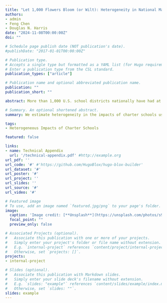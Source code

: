 ```yaml
---
title: "Let 1,000 Flowers Bloom (or Wilt): Heterogeneity in National Market-Level Charter School Effects"
authors:
- admin
- Feng Chen
- Douglas N. Harris
date: "2024-11-08T00:00:00Z"
doi: ""

# Schedule page publish date (NOT publication's date).
#publishDate: "2017-01-01T00:00:00Z"

# Publication type.
# Accepts a single type but formatted as a YAML list (for Hugo requirements).
# Enter a publication type from the CSL standard.
publication_types: ["article"]

# Publication name and optional abbreviated publication name.
publication: ""
publication_short: ""

abstract: More than 1,000 U.S. school districts nationally have had at least one charter school within its boundaries. In prior work, using a generalized difference-in-differences (GDD) method, we found that increasing charter market share in these locations leads to small positive market-level effects on high school graduation and elementary/middle test scores. These reflect the net effects of various mechanisms—participant effects, various competitive effects, and matching effects. The present study focuses on effect heterogeneity of these market-level effects, using both GDD and machine learning (causal forests). We find considerable variation in these market-level effects across states and districts. Student demographic measures are, collectively, more important than measures related to market context, school funding, or other charter-related policies. Specifically, charter effects are generally larger in districts with more racial minorities and low-income students (especially when test scores are the outcome). School funding plays a complex role because market-level effects are generated by the responses of both charter schools and traditional public schools, whose finances are interconnected. Aside from the above, the results are inconsistent when we switch from test scores to high school graduation rates as the dependent variable. This may suggest that the forces making charter schools effective in raising test scores on average also make them ineffective in raising high school graduation. 

# Summary. An optional shortened abstract.
summary: We estimate heterogeneity in the impacts of charter schools using a near-universe of US school districts.

tags:
- Heterogeneous Impacts of Charter Schools

featured: false

links:
- name: Technical Appendix
  url: '/technical-appendix.pdf' #http://example.org
url_pdf: '' 
url_code: '#' #'https://github.com/HugoBlox/hugo-blox-builder'
url_dataset: '#'
url_poster: '#'
url_project: ''
url_slides: ''
url_source: '#'
url_video: '#'

# Featured image
# To use, add an image named `featured.jpg/png` to your page's folder. 
image:
  caption: 'Image credit: [**Unsplash**](https://unsplash.com/photos/s9CC2SKySJM)'
  focal_point: ""
  preview_only: false

# Associated Projects (optional).
#   Associate this publication with one or more of your projects.
#   Simply enter your project's folder or file name without extension.
#   E.g. `internal-project` references `content/project/internal-project/index.md`.
#   Otherwise, set `projects: []`.
projects:
- internal-project

# Slides (optional).
#   Associate this publication with Markdown slides.
#   Simply enter your slide deck's filename without extension.
#   E.g. `slides: "example"` references `content/slides/example/index.md`.
#   Otherwise, set `slides: ""`.
slides: example
---
```


<!--
#note that the above symbols treat this block as a comment. This is otherwise useful code

This work is driven by the results in my [previous paper](/publication/conference-paper/) on LLMs.

{{% callout note %}}
Create your slides in Markdown - click the *Slides* button to check out the example.
{{% /callout %}}

Add the publication's **full text** or **supplementary notes** here. You can use rich formatting such as including [code, math, and images](https://docs.hugoblox.com/content/writing-markdown-latex/).
-->
